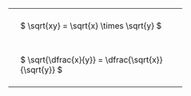 ---
---

#  
<br>
<style type="text/css">
#T_bfc59 th.col_heading {
  text-align: left;
  font-size: 1em;
}
#T_bfc59 td {
  text-align: left;
  font-size: 1em;
  padding: 1.5em;
}
#T_bfc59_row0_col0, #T_bfc59_row1_col0 {
  width: 300px;
  white-space: pre-wrap;
}
</style>
<table id="T_bfc59">
  <thead>
  </thead>
  <tbody>
    <tr>
      <td id="T_bfc59_row0_col0" class="data row0 col0" >$ \sqrt{xy} = \sqrt{x} \times \sqrt{y} $</td>
    </tr>
    <tr>
      <td id="T_bfc59_row1_col0" class="data row1 col0" >$ \sqrt{\dfrac{x}{y}} = \dfrac{\sqrt{x}}{\sqrt{y}} $</td>
    </tr>
  </tbody>
</table>

